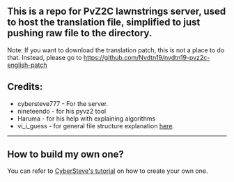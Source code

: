 ## This is a repo for PvZ2C lawnstrings server, used to host the translation file, simplified to just pushing raw file to the directory.
Note: If you want to download the translation patch, this is not a place to do that. Instead, please go to https://github.com/Nvdtn19/nvdtn19-pvz2c-english-patch

## Credits:
 - cybersteve777 - For the server.
 - nineteendo - for his pyvz2 tool
 - Haruma - for his help with explaining algorithms 
 - vi_i_guess - for general file structure explanation [here](https://github.com/viiguess/Lawnstrings-Server).


---
## How to build my own one?
You can refer to [CyberSteve's tutorial](https://github.com/CyberSteve777/cybersteve777.github.io) on how to create your own one.
